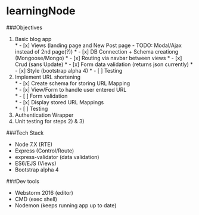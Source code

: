 # learningNode

###Objectives  
  1. Basic blog app  
    * - [x] Views (landing page and New Post page - TODO: Modal/Ajax instead of 2nd page(?)) 
    * - [x] DB Connection + Schema creationg (Mongoose/Mongo)
    * - [x] Routing via navbar between views
    * - [x] Crud (sans Update)
    * - [x] Form data validation (returns json currently)
    * - [x] Style (bootstrap alpha 4)
    * - [ ] Testing  
  2. Implement URL shortening    
    * - [x] Create schema for storing URL Mapping  
    * - [x] View/Form to handle user entered URL  
    * - [ ] Form validation  
    * - [x] Display stored URL Mappings  
    * - [ ] Testing     
  3. Authentication Wrapper  
  4. Unit testing for steps 2) & 3)  
  
###Tech Stack  
  + Node 7.X (RTE)  
  + Express (Control/Route)
  + express-validator (data validation)
  + ES6/EJS (Views)  
  + Bootstrap alpha 4
  
###Dev tools  
  + Webstorm 2016 (editor)  
  + CMD (exec shell)  
  + Nodemon (keeps running app up to date)
